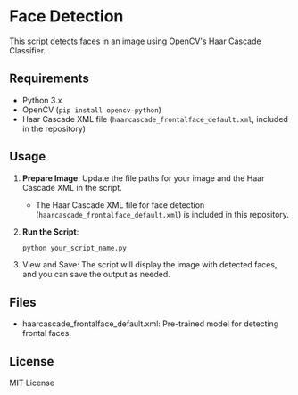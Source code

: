 # Face Detection

This script detects faces in an image using OpenCV's Haar Cascade Classifier.

## Requirements

- Python 3.x
- OpenCV (`pip install opencv-python`)
- Haar Cascade XML file (`haarcascade_frontalface_default.xml`, included in the repository)

## Usage

1. **Prepare Image**: Update the file paths for your image and the Haar Cascade XML in the script.
   - The Haar Cascade XML file for face detection (`haarcascade_frontalface_default.xml`) is included in this repository.
   
2. **Run the Script**:

   ```bash
   python your_script_name.py

3. View and Save: The script will display the image with detected faces, and you can save the output as needed.

## Files

* haarcascade_frontalface_default.xml: Pre-trained model for detecting frontal faces.
  
## License

MIT License
